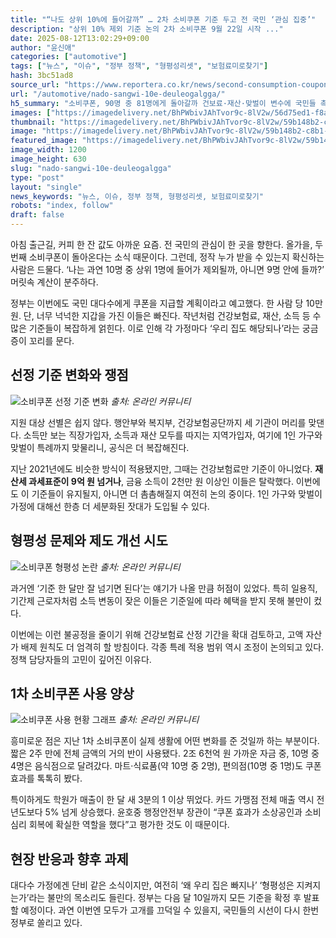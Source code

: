 ```yaml
---
title: "“나도 상위 10%에 들어갈까” … 2차 소비쿠폰 기준 두고 전 국민 ‘관심 집중’"
description: "상위 10% 제외 기준 논의 2차 소비쿠폰 9월 22일 시작 ..."
date: 2025-08-12T13:02:29+09:00
author: "윤신애"
categories: ["automotive"]
tags: ["뉴스", "이슈", "정부 정책", "형평성리셋", "보험료미로찾기"]
hash: 3bc51ad8
source_url: "https://www.reportera.co.kr/news/second-consumption-coupons/"
url: "/automotive/nado-sangwi-10e-deuleogalgga/"
h5_summary: "소비쿠폰, 90명 중 81명에게 돌아갈까 건보료·재산·맞벌이 변수에 국민들 촉각"
images: ["https://imagedelivery.net/BhPWbivJAhTvor9c-8lV2w/56d75ed1-f8af-4fd1-de04-85415e702300/public", "https://imagedelivery.net/BhPWbivJAhTvor9c-8lV2w/8584e51f-1b41-49ec-1ee3-d7b18bcfcd00/public", "https://imagedelivery.net/BhPWbivJAhTvor9c-8lV2w/59b148b2-c8b1-410f-1c15-e8682d77fb00/public", "https://imagedelivery.net/BhPWbivJAhTvor9c-8lV2w/cca3ce15-a9e9-4811-7166-4889c03e6600/public"]
thumbnail: "https://imagedelivery.net/BhPWbivJAhTvor9c-8lV2w/59b148b2-c8b1-410f-1c15-e8682d77fb00/public"
image: "https://imagedelivery.net/BhPWbivJAhTvor9c-8lV2w/59b148b2-c8b1-410f-1c15-e8682d77fb00/public"
featured_image: "https://imagedelivery.net/BhPWbivJAhTvor9c-8lV2w/59b148b2-c8b1-410f-1c15-e8682d77fb00/public"
image_width: 1200
image_height: 630
slug: "nado-sangwi-10e-deuleogalgga"
type: "post"
layout: "single"
news_keywords: "뉴스, 이슈, 정부 정책, 형평성리셋, 보험료미로찾기"
robots: "index, follow"
draft: false
---
```


아침 출근길, 커피 한 잔 값도 아까운 요즘. 전 국민의 관심이 한 곳을 향한다. 올가을, 두 번째 소비쿠폰이 돌아온다는 소식 때문이다. 그런데, 정작 누가 받을 수 있는지 확신하는 사람은 드물다. ‘나는 과연 10명 중 상위 1명에 들어가 제외될까, 아니면 9명 안에 들까?’ 머릿속 계산이 분주하다.

정부는 이번에도 국민 대다수에게 쿠폰을 지급할 계획이라고 예고했다. 한 사람 당 10만 원. 단, 너무 넉넉한 지갑을 가진 이들은 빠진다. 작년처럼 건강보험료, 재산, 소득 등 수많은 기준들이 복잡하게 얽힌다. 이로 인해 각 가정마다 ‘우리 집도 해당되나’라는 궁금증이 꼬리를 문다.

## 선정 기준 변화와 쟁점

![소비쿠폰 선정 기준 변화](https://imagedelivery.net/BhPWbivJAhTvor9c-8lV2w/56d75ed1-f8af-4fd1-de04-85415e702300/public)
*출처: 온라인 커뮤니티*


지원 대상 선별은 쉽지 않다. 행안부와 복지부, 건강보험공단까지 세 기관이 머리를 맞댄다. 소득만 보는 직장가입자, 소득과 재산 모두를 따지는 지역가입자, 여기에 1인 가구와 맞벌이 특례까지 맞물리니, 공식은 더 복잡해진다.

지난 2021년에도 비슷한 방식이 적용됐지만, 그때는 건강보험료만 기준이 아니었다. **재산세 과세표준이 9억 원 넘거나**, 금융 소득이 2천만 원 이상인 이들은 탈락했다. 이번에도 이 기준들이 유지될지, 아니면 더 촘촘해질지 여전히 논의 중이다. 1인 가구와 맞벌이 가정에 대해선 한층 더 세분화된 잣대가 도입될 수 있다.

## 형평성 문제와 제도 개선 시도

![소비쿠폰 형평성 논란](https://imagedelivery.net/BhPWbivJAhTvor9c-8lV2w/cca3ce15-a9e9-4811-7166-4889c03e6600/public)
*출처: 온라인 커뮤니티*


과거엔 ‘기준 한 달만 잘 넘기면 된다’는 얘기가 나올 만큼 허점이 있었다. 특히 일용직, 기간제 근로자처럼 소득 변동이 잦은 이들은 기준일에 따라 혜택을 받지 못해 불만이 컸다.

이번에는 이런 불공정을 줄이기 위해 건강보험료 산정 기간을 확대 검토하고, 고액 자산가 배제 원칙도 더 엄격히 할 방침이다. 각종 특례 적용 범위 역시 조정이 논의되고 있다. 정책 담당자들의 고민이 깊어진 이유다.

## 1차 소비쿠폰 사용 양상

![소비쿠폰 사용 현황 그래프](https://imagedelivery.net/BhPWbivJAhTvor9c-8lV2w/8584e51f-1b41-49ec-1ee3-d7b18bcfcd00/public)
*출처: 온라인 커뮤니티*


흥미로운 점은 지난 1차 소비쿠폰이 실제 생활에 어떤 변화를 준 것일까 하는 부분이다. 짧은 2주 만에 전체 금액의 거의 반이 사용됐다. 2조 6천억 원 가까운 자금 중, 10명 중 4명은 음식점으로 달려갔다. 마트·식료품(약 10명 중 2명), 편의점(10명 중 1명)도 쿠폰 효과를 톡톡히 봤다.

특이하게도 학원가 매출이 한 달 새 3분의 1 이상 뛰었다. 카드 가맹점 전체 매출 역시 전년도보다 5% 넘게 상승했다. 윤호중 행정안전부 장관이 “쿠폰 효과가 소상공인과 소비심리 회복에 확실한 역할을 했다”고 평가한 것도 이 때문이다.

## 현장 반응과 향후 과제

대다수 가정에겐 단비 같은 소식이지만, 여전히 ‘왜 우리 집은 빠지나’ ‘형평성은 지켜지는가’라는 불만의 목소리도 들린다. 정부는 다음 달 10일까지 모든 기준을 확정 후 발표할 예정이다. 과연 이번엔 모두가 고개를 끄덕일 수 있을지, 국민들의 시선이 다시 한번 정부로 쏠리고 있다.

